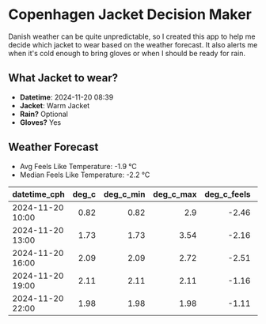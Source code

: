 
# Copenhagen Jacket Decision Maker

Danish weather can be quite unpredictable, so I created this app to help me decide which jacket to wear based on the weather forecast. 
It also alerts me when it's cold enough to bring gloves or when I should be ready for rain.

## What Jacket to wear?

- **Datetime**: 2024-11-20 08:39
- **Jacket**: Warm Jacket
- **Rain?** Optional
- **Gloves?** Yes

## Weather Forecast
- Avg Feels Like Temperature: -1.9 °C
- Median Feels Like Temperature: -2.2 °C

| datetime_cph     |   deg_c |   deg_c_min |   deg_c_max |   deg_c_feels | weather   | wind   | rain   |
|:-----------------|--------:|------------:|------------:|--------------:|:----------|:-------|:-------|
| 2024-11-20 10:00 |    0.82 |        0.82 |        2.9  |         -2.46 | Rain      | Low    | Low    |
| 2024-11-20 13:00 |    1.73 |        1.73 |        3.54 |         -2.16 | Rain      | Low    | Low    |
| 2024-11-20 16:00 |    2.09 |        2.09 |        2.72 |         -2.51 | Clouds    | Medium | None   |
| 2024-11-20 19:00 |    2.11 |        2.11 |        2.11 |         -1.16 | Clouds    | Low    | None   |
| 2024-11-20 22:00 |    1.98 |        1.98 |        1.98 |         -1.11 | Snow      | Low    | None   |
        